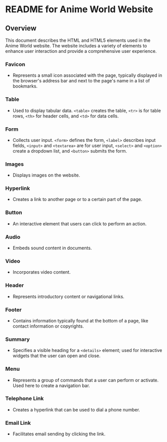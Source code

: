 

# README for Anime World Website

## Overview
This document describes the HTML and HTML5 elements used in the Anime World website. The website includes a variety of elements to enhance user interaction and provide a comprehensive user experience.

### Favicon
- Represents a small icon associated with the page, typically displayed in the browser's address bar and next to the page's name in a list of bookmarks.

### Table
- Used to display tabular data. `<table>` creates the table, `<tr>` is for table rows, `<th>` for header cells, and `<td>` for data cells.

### Form
- Collects user input. `<form>` defines the form, `<label>` describes input fields, `<input>` and `<textarea>` are for user input, `<select>` and `<option>` create a dropdown list, and `<button>` submits the form.

### Images
- Displays images on the website.

### Hyperlink
- Creates a link to another page or to a certain part of the page.

### Button
- An interactive element that users can click to perform an action.

### Audio
- Embeds sound content in documents.

### Video
- Incorporates video content.

### Header
- Represents introductory content or navigational links.

### Footer
- Contains information typically found at the bottom of a page, like contact information or copyrights.

### Summary
- Specifies a visible heading for a `<details>` element; used for interactive widgets that the user can open and close.

### Menu
- Represents a group of commands that a user can perform or activate. Used here to create a navigation bar.

### Telephone Link
- Creates a hyperlink that can be used to dial a phone number.

### Email Link
- Facilitates email sending by clicking the link.


